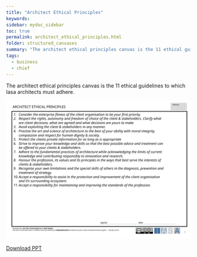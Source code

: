 ```yaml
---
title: "Architect Ethical Principles"
keywords: 
sidebar: mydoc_sidebar
toc: true
permalink: architect_ethical_principles.html
folder: structured_canvases
summary: "The architect ethical principles canvas is the 11 ethical guidelines to which Iasa architects must adhere."
tags: 
  - business
  - chief
---
```


The architect ethical principles canvas is the 11 ethical guidelines to which Iasa architects must adhere. 

![image001](media/architect_ethical_principles.svg)

[Download PPT](media/ppt/architect_ethical_principles.ppt)